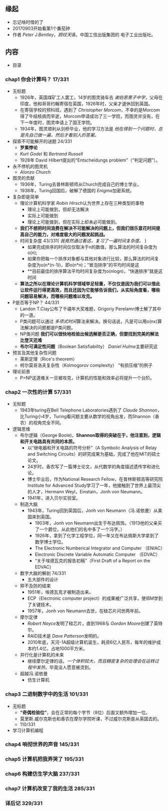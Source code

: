 ##  缘起
+ 忘记啥时借的了
+ 20170903开始看第1个番茄钟
+ 作者 *Peter J.Bentley*，*顾纹天*译。中国工信出版集团的 电子工业出版社。

##  内容
+ 目录

###  chap1 你会计算吗？  17/331
+ 无标题
    + 1926年，英国煤矿工人罢工，14岁的图灵骑车去 *谢伯恩男子中学*，父母在印度，他和哥哥约翰寄宿在英国，1926年时，父亲才退休回到英国。
    + 在寄宿学校的预科班，遇到了 *Christopher Morcom*，不幸的是Morcom得了牛结核病而早逝，Morcom申请成功了三一学院，而图灵并没有，在下一年度时，图灵申请上了国王学院。
    + 1934年，图灵顺利从剑桥毕业，他的学习方法是 *他在得到一个问题时，总是先自己做一遍，然后才看别人的答案。*
+ 探索不可能解开的谜题  24/331
    + **罗素悖论**
    + *Kurt Godel* 和 *Bertrand Russell*
    + 1928年 David Hilbert提出的“Entscheidungs problem”（“判定问题”）。
+ 永不停机的图灵机
    + *Alonzo Church*  
+ 图灵的贡献
    + 1936年，Turing去普林斯顿师从Church完成自己的博士学业。
    + 1938年，Turing回国后，破解了德国的 *Enigma*加密系统。
+ 复杂即是简单
    + 理论计算机科学家 *Robin Hirsch*认为世界上存在三种类型的事物
        + 理论上可能做到，但却无法解决
        + 实际上可能做到
        + 理论上可能做到，但在实际上却未必可能做到。
    + **我们不想把时间浪费在解决不可能解决的问题上，但我们很乐意花时间提高自己的能力，对难度极大的问题发起挑战。** 
    + 时间复杂度 43/331( *我竟然通过看这，复习了一遍时间复杂度。* )
        + 如果完成排序的时间仅仅取决于n的数值，那么算法的时间复杂度为o(n);
        + 如果你把每一个排序对象都与其他对象进行比较，那么算法的时间复杂度为o(n*(n-1))，即o(n*n)；“冒泡排序”的平均时间是这
        + **目前最佳的排序算法平均时间复杂度为o(nlogn)，“快速排序”就是这时间
    + **算法之所以在理论计算机科学领域举足轻重，不仅仅是因为我们可以借此让软件运行得更高效，而且还因为它能够告诉我们，从实际角度看，哪些问题容易解决，而哪些问题难以攻克。**
+ P是否等于NP？ 44/331
    + Landon T.Clay公布了千禧年大奖难题，Grigoriy Perelamn博士解了其中的一道。
    + P类问题可以通过 *多项式时间*算法来解决。换句话说，凡是可以用o(nx)算法解决的问题都是P类问题。
    + NP类问题 **我们可以很快地检验出候选解是否正确，但要找到完美的解法比登天还难**
    + **布尔可满足性问题**（Boolean Satisfiability） *Daniel Hulme*主要研究这
+ 预言及其他复杂性问题
    + 莱斯定理（Rice's theorem）
    + 柯尔莫哥洛夫复杂性（Kolmogorov complexity）   “有损压缩”的例子
+ 理论前景
    + P=NP这道难关一旦被攻克，计算机的性能和效率必将提升一个台阶。

###  chap2 一次性的计算  57/331
+ 无标题
    + 1943年turing在Bell Telephone Laboratories遇到了 *Claude Shannon*，比Turing小4岁，Turing看问题主要从数学的视角出发，而Shannon（香农）的视角完全不同。
+ 逻辑思维
    + 布尔逻辑（George Boole)，**Shannon取得的突破在于，他注意到，逻辑和开关电路具有共同的本质。**
        + 以“继电器和开关电路的符号分析”（A Symbolic Analysis of Relay and Switching Circuits）的研究成果为基础，完成了他在MIT的硕士论文。
        + 24岁时，香农写了一篇博士论文，从代数学的角度描述遗传学和进化论。
        + 博士毕业后，作为National Research Fellow，在普林斯顿高等研究院Institute for Advanced Study学习了一年，他接触到了世界上最顶尖的人才，Hermann Weyl，Einstain，Jonh von Neumann。
        + 1941年，进入贝尔实验室。
    + 制造大脑 
        + 1943年，Turing回到英国后，Jonh von Neumann（冯.诺依曼）从美国来到英国。
            + 1903年，Jonh von Neumann出生于布达佩饰。（1913他的父亲买了一个爵位，从此他们的名中多了一个冯字。）
            + 1926年，拿到了化学工程学位，同一年又在布达佩斯大学拿到了数学博士学位。
            + The Electronic Numberical Integrator and Computer （ENIAC）
            + Electronic Discrete Variable Automatic Computer （EDVAC）
            + “关于埃德瓦克的报告初稿”（First Draft of a Report on the EDVAC）
    + 数字大脑的解剖  74/331
        + 五大部件的设计
    + 猝不及防的结束  
        + 1951年，埃德瓦克才被制造出来。
        + ECP（Electronic computer project）的成果被广泛共享，使IBM学到了关键技术。
        + 1957年，Jonh von Neumann去世，在硅芯片问世两年前。
    + 摩尔定律
        + *Robert Noyce*发明了硅芯片，直到1968与 *Gordon Moore*创建了英特尔。
        + RAID技术是 *Dave Patterson*发明的。
        + 2010年底，天河-1A超级计算机诞生，耗资6亿人民币，每年的维护成本约1.4亿，占地1000平方米。
    + 并行化是计算机的未来
        + 继续摩尔定律的话，*一个体积较大，而且精密复杂的处理会在运转过程中发热*，毕竟没人愿意被烫到。
    + 超越冯.诺依曼
        + 仿生计算机 

###  chap3 二进制数字中的生活  101/331
+ 无标题
    + **“奇偶检验位”**，会在正常的每个字节（8位）后面又额外增加一位。
    + 莫里斯.威尔克斯也和香农在摩尔学院听课，不过威尔克斯是从英国去的。
    + 110/331
+ 学习计算机编程

###  chap4 响彻世界的声音 145/331

###  chap5 计算机把我弄哭了 195/331

###  chap6 构建仿生学大脑  237/331

###  chap7 计算机改变了我的生活  285/331

###  译后记 329/331
